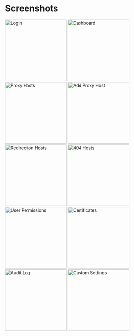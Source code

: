 # Screenshots

<img class="no-medium-zoom zooming" src="/screenshots/login.png" alt="Login" title="Login" width="200"/>
<img class="no-medium-zoom zooming" src="/screenshots/dashboard.png" alt="Dashboard" title="Dashboard" width="200"/>
<img class="no-medium-zoom zooming" src="/screenshots/proxy-hosts.png" alt="Proxy Hosts" title="Proxy Hosts" width="200"/>
<img class="no-medium-zoom zooming" src="/screenshots/proxy-hosts-add.png" alt="Add Proxy Host" title="Add Proxy Host" width="200"/>
<img class="no-medium-zoom zooming" src="/screenshots/redirection-hosts.png" alt="Redirection Hosts" title="Redirection Hosts" width="200"/>
<img class="no-medium-zoom zooming" src="/screenshots/dead-hosts.png" alt="404 Hosts" title="404 Hosts" width="200"/>
<img class="no-medium-zoom zooming" src="/screenshots/permissions.png" alt="User Permissions" title="User Permissions" width="200"/>
<img class="no-medium-zoom zooming" src="/screenshots/certificates.png" alt="Certificates" title="Certificates" width="200"/>
<img class="no-medium-zoom zooming" src="/screenshots/audit-log.png" alt="Audit Log" title="Audit Log" width="200"/>
<img class="no-medium-zoom zooming" src="/screenshots/custom-settings.png" alt="Custom Settings" title="Custom Settings" width="200"/>
